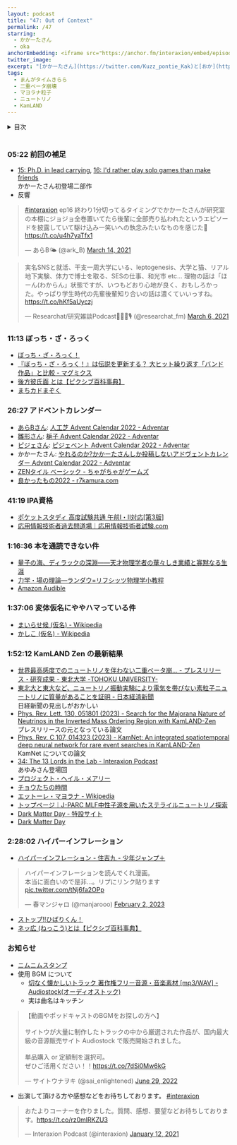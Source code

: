 ```yaml
---
layout: podcast
title: "47: Out of Context"
permalink: /47
starring:
  - かかーたさん
  - oka
anchorEmbedding: <iframe src="https://anchor.fm/interaxion/embed/episodes/47-Out-of-Context-e1v42a6" height="102px" width="100%" frameborder="0" scrolling="no"></iframe>
twitter_image:
excerpt: "[かかーたさん](https://twitter.com/Kuzz_pontie_Kak)と[おか](https://twitter.com/nowohyeah)で応用情報対策、通読できない問題、変体仮名、KamLAND-Zenの最新結果、ハイパーインフレーションなどについて話しました。"
tags:
  - まんがタイムきらら
  - 二重ベータ崩壊
  - マヨラナ粒子
  - ニュートリノ
  - KamLAND
---
```


<details>
<!-- https://github.com/gettalong/kramdown/issues/155#issuecomment-339793629 -->
<summary markdown='span'>目次</summary>
<nav>
  * this unordered seed list will be replaced by toc as unordered list
  {:toc}
<!-- https://stackoverflow.com/a/38419441/11480802 -->
</nav>
</details>
<br>

### 05:22 前回の補足

- [15: Ph.D. in lead carrying](https://interaxion-podcast.github.io/15), [16: I'd rather play solo games than make friends](https://interaxion-podcast.github.io/16)  
  かかーたさん初登場二部作
- 反響

<blockquote class="twitter-tweet tw-align-center"><p lang="ja" dir="ltr"><a href="https://twitter.com/hashtag/interaxion?src=hash&amp;ref_src=twsrc%5Etfw">#interaxion</a> ep16 終わり1分切ってるタイミングでかかーたさんが研究室の本棚にジョジョ全巻置いてたら後輩に全部売り払われたというエピソードを披露していて駆け込み一笑いへの執念みたいなものを感じた👏<a href="https://t.co/u4h7yaTfx1">https://t.co/u4h7yaTfx1</a></p>&mdash; あらB🌤️ (@ark_B) <a href="https://twitter.com/ark_B/status/1370958488302592001?ref_src=twsrc%5Etfw">March 14, 2021</a>
</blockquote> <script async src="https://platform.twitter.com/widgets.js" charset="utf-8"></script>

<blockquote class="twitter-tweet tw-align-center"><p lang="ja" dir="ltr">実名SNSと就活、干支一周大学にいる、leptogenesis、大学と猫、リアル地下実験、体力で博士を取る、SESの仕事、和光市 etc… 理物の話は「ほーん(わからん」状態ですが、いつもどおり心地が良く、おもしろかった。やっぱり学生時代の先輩後輩知り合いの話は濃くていいっすね。 <a href="https://t.co/hKf5aUyczj">https://t.co/hKf5aUyczj</a></p>&mdash; Researchat/研究雑談Podcast🧐🔬🦠🎙 (@researchat_fm) <a href="https://twitter.com/researchat_fm/status/1367997720011579392?ref_src=twsrc%5Etfw">March 6, 2021</a>
</blockquote> <script async src="https://platform.twitter.com/widgets.js" charset="utf-8"></script>

### 11:13 ぼっち・ざ・ろっく

- [ぼっち・ざ・ろっく！](https://amzn.to/37T6jPM)
- [『ぼっち・ざ・ろっく！』は伝説を更新する？ 大ヒット繰り返す「バンド作品」と比較 - マグミクス](https://magmix.jp/post/134921)
- [後方彼氏面 とは【ピクシブ百科事典】](https://dic.pixiv.net/a/%E5%BE%8C%E6%96%B9%E5%BD%BC%E6%B0%8F%E9%9D%A2)
- [まちカドまぞく](https://amzn.to/3bMkRl9)

### 26:27 アドベントカレンダー

- [あらBさん](https://interaxion-podcast.github.io/starring/#%E3%81%82%E3%82%89B): [人工芝 Advent Calendar 2022 - Adventar](https://adventar.org/calendars/7871)
- [雛形さん](https://interaxion-podcast.github.io/starring/#%E9%9B%9B%E5%BD%A2): [梔子 Advent Calendar 2022 - Adventar](https://adventar.org/calendars/7867)
- [ピジェさん](https://interaxion-podcast.github.io/starring/#%E3%83%94%E3%83%BC%E3%82%B8%E3%82%A7%E3%82%A4): [ピジェベント Advent Calendar 2022 - Adventar](https://adventar.org/calendars/7869)
- かかーたさん: [やれるのか?かかーたさんしか投稿しないアドヴェントカレンダー Advent Calendar 2022 - Adventar](https://adventar.org/calendars/8263)
- [ZENタイル ベーシック - ちゃがちゃがゲームズ](https://chaga2.jimdofree.com/%E3%82%B2%E3%83%BC%E3%83%A0/zen%E3%82%BF%E3%82%A4%E3%83%AB-%E3%83%99%E3%83%BC%E3%82%B7%E3%83%83%E3%82%AF/)
- [良かったもの2022 - r7kamura.com](https://r7kamura.com/articles/2022-12-26-good-buy-2022)

### 41:19 IPA資格

- [ポケットスタディ 高度試験共通 午前I・II対応[第3版]](https://amzn.to/3KcgEu8)
- [応用情報技術者過去問道場｜応用情報技術者試験.com](https://www.ap-siken.com/apkakomon.php)

### 1:16:36 本を通読できない件

- [量子の海、ディラックの深淵――天才物理学者の華々しき業績と寡黙なる生涯](https://amzn.to/3XE9n9e)
- [力学・場の理論―ランダウ=リフシッツ物理学小教程](https://amzn.to/3EaMqnd)
- [Amazon Audible](https://www.amazon.co.jp/b/ref=adbl_JP_as_0068?ie=UTF8&node=5816607051&tag=interaxion0e-22)

### 1:37:06 変体仮名にややハマっている件

- [まいらせ候 (仮名) - Wikipedia](https://ja.wikipedia.org/wiki/%E3%81%BE%E3%81%84%E3%82%89%E3%81%9B%E5%80%99_(%E4%BB%AE%E5%90%8D))
- [かしこ (仮名) - Wikipedia](https://ja.wikipedia.org/wiki/%E3%81%8B%E3%81%97%E3%81%93_(%E4%BB%AE%E5%90%8D))

### 1:52:12 KamLAND Zen の最新結果

- [世界最高感度でのニュートリノを伴わない二重ベータ崩... - プレスリリース・研究成果 - 東北大学 -TOHOKU UNIVERSITY-](https://www.tohoku.ac.jp/japanese/2023/01/press20230131-01-neutrino.html)
- [東北大と東大など、ニュートリノ振動実験により電気を帯びない素粒子ニュートリノに質量があることを証明 - 日本経済新聞](https://www.nikkei.com/article/DGXZRSP648472_R30C23A1000000/)  
  日経新聞の見出しがおかしい
- [Phys. Rev. Lett. 130, 051801 (2023) - Search for the Majorana Nature of Neutrinos in the Inverted Mass Ordering Region with KamLAND-Zen](https://journals.aps.org/prl/abstract/10.1103/PhysRevLett.130.051801)  
  プレスリリースの元となっている論文
- [Phys. Rev. C 107, 014323 (2023) - KamNet: An integrated spatiotemporal deep neural network for rare event searches in KamLAND-Zen](https://journals.aps.org/prc/abstract/10.1103/PhysRevC.107.014323)  
  KamNet についての論文
- [34: The 13 Lords in the Lab - Interaxion Podcast](https://interaxion-podcast.github.io/34)  
  あゆみさん登場回
- [プロジェクト・ヘイル・メアリー](https://amzn.to/40F1hAb)
- [チョウたちの時間](https://amzn.to/3YBg1i4)
- [エットーレ・マヨラナ - Wikipedia](https://ja.wikipedia.org/wiki/%E3%82%A8%E3%83%83%E3%83%88%E3%83%BC%E3%83%AC%E3%83%BB%E3%83%9E%E3%83%A8%E3%83%A9%E3%83%8A)
- [トップページ｜J-PARC MLF中性子源を用いたステライルニュートリノ探索](https://research.kek.jp/group/mlfnu/)
- [Dark Matter Day - 特設サイト](https://www.kek.jp/ja/special/dark-matter-day/#!)
- [Dark Matter Day](https://kekweb.gitlab.io/darkmatterday/)

### 2:28:02 ハイパーインフレーション

- [ハイパーインフレーション - 住吉九 - 少年ジャンプ＋](https://shonenjumpplus.com/episode/13933686331749163174)

<blockquote class="twitter-tweet tw-align-center"><p lang="ja" dir="ltr">ハイパーインフレーションを読んでくれ漫画。<br>本当に面白いので是非…。リプにリンク貼ります <a href="https://t.co/tNj6fa2OPp">pic.twitter.com/tNj6fa2OPp</a></p>&mdash; 春マンジャロ (@manjarooo) <a href="https://twitter.com/manjarooo/status/1621125216574504960?ref_src=twsrc%5Etfw">February 2, 2023</a>
</blockquote> <script async src="https://platform.twitter.com/widgets.js" charset="utf-8"></script>

- [ストップ!!ひばりくん！](https://amzn.to/3Xyvm1l)
- [ネッ広 (ねっこう)とは【ピクシブ百科事典】](https://dic.pixiv.net/a/%E3%83%8D%E3%83%83%E5%BA%83)

### お知らせ

- [ニムニムスタンプ](https://store.line.me/stickershop/product/20651080/ja)
- 使用 BGM について
  - [切なく懐かしいトラック 著作権フリー音源・音楽素材 [mp3/WAV] - Audiostock(オーディオストック)](https://audiostock.jp/audio/1267554)
  - 実は曲名はキッチン

<blockquote class="twitter-tweet tw-align-center"><p lang="ja" dir="ltr">【動画やポッドキャストのBGMをお探しの方へ】<br><br>サイトウが大量に制作したトラックの中から厳選された作品が、国内最大級の音源販売サイト Audiostock で販売開始されました。<br><br>単品購入 or 定額制を選択可。<br>ぜひご活用ください！！<a href="https://t.co/7dSi0Mw6kG">https://t.co/7dSi0Mw6kG</a></p>&mdash; サイトウナヲキ (@sai_enlightened) <a href="https://twitter.com/sai_enlightened/status/1542127615959392256?ref_src=twsrc%5Etfw">June 29, 2022</a>
</blockquote> <script async src="https://platform.twitter.com/widgets.js" charset="utf-8"></script>

- 出演して頂ける方や感想などをお待ちしております。 [#interaxion](https://twitter.com/hashtag/interaxion)

<blockquote class="twitter-tweet tw-align-center"><p lang="ja" dir="ltr">おたよりコーナーを作りました。質問、感想、要望などお待ちしております。<a href="https://t.co/rz0mlRKZU3">https://t.co/rz0mlRKZU3</a></p>— Interaxion Podcast (@interaxion) <a href="https://twitter.com/interaxion/status/1348936492488421378?ref_src=twsrc%5Etfw">January 12, 2021</a>
</blockquote> <script async src="https://platform.twitter.com/widgets.js" charset="utf-8"></script>
